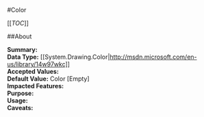#Color

[[_TOC_]]

##About

**Summary:**   
**Data Type:** [[System.Drawing.Color|http://msdn.microsoft.com/en-us/library/14w97wkc]]  
**Accepted Values:**   
**Default Value:** Color [Empty]  
**Impacted Features:**   
**Purpose:**   
**Usage:**   
**Caveats:**   

